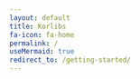 ```yaml
---
layout: default
title: Korlibs
fa-icon: fa-home
permalink: /
useMermaid: true
redirect_to: /getting-started/
---
```

